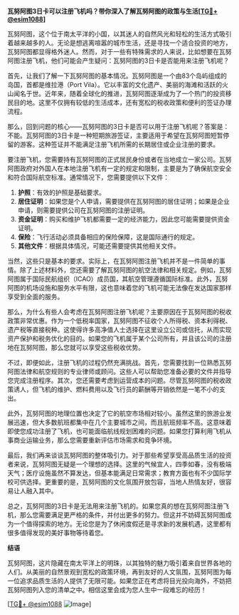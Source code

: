**瓦努阿图3日卡可以注册飞机吗？带你深入了解瓦努阿图的政策与生活[[TG💪+ @esim1088](https://t.me/s/esim1088)]**

瓦努阿图，这个位于南太平洋的小国，以其迷人的自然风光和轻松的生活方式吸引着越来越多的人。无论是想逃离喧嚣的城市生活，还是寻找一个适合投资的地方，瓦努阿图都显得格外迷人。然而，对于一些有特殊需求的人来说，比如想要在瓦努阿图注册飞机，他们可能会产生疑问：瓦努阿图的3日卡是否能用来注册飞机呢？

首先，让我们了解一下瓦努阿图的基本情况。瓦努阿图是一个由83个岛屿组成的岛国，首都是维拉港（Port Vila）。它以丰富的文化遗产、美丽的海滩和活跃的火山闻名于世。近年来，随着全球化的推进，瓦努阿图逐渐成为了一个热门的投资移民目的地。这里不仅拥有较低的生活成本，还有宽松的税收政策和便利的签证办理流程。

那么，回到问题的核心——瓦努阿图的3日卡是否可以用于注册飞机呢？答案是：不能。瓦努阿图的3日卡是一种短期旅游签证，主要适用于希望在瓦努阿图短暂停留的游客。这种签证并不能满足注册飞机所需的长期居住或企业注册的要求。

要注册飞机，您需要持有瓦努阿图的正式居民身份或者在当地成立一家公司。瓦努阿图政府对外国人在本地注册飞机有一定的规定和限制，主要是为了确保航空安全和符合国际航空标准。通常情况下，您需要提供以下文件：

1. **护照**：有效的护照是基础要求。
2. **居住证明**：如果您是个人申请，需要提供在瓦努阿图的居住证明；如果是企业申请，则需要提供公司在瓦努阿图的注册证明。
3. **资金证明**：购买和维护飞机都需要一定的经济能力，因此您可能需要提供资金证明。
4. **保险**：飞行活动必须具备相应的保险保障，这是国际通行的规定。
5. **其他文件**：根据具体情况，可能还需要提供其他相关文件。

当然，这些只是基本的要求。实际上，在瓦努阿图注册飞机并不是一件简单的事情。除了上述材料外，您还需要了解瓦努阿图的航空法律和相关规定。例如，瓦努阿图属于国际民航组织（ICAO）成员国，其航空管理遵循国际标准。此外，瓦努阿图的机场设施和服务水平有限，这也意味着您的飞机可能无法像在发达国家那样享受到全面的服务。

那么，为什么有些人会考虑在瓦努阿图注册飞机呢？主要原因在于瓦努阿图的税收政策非常优惠。作为一个低税率国家，瓦努阿图不征收个人所得税、资本利得税、遗产税等直接税种。这使得许多高净值人士选择在这里设立公司或信托，从而实现资产保护和税务优化的目的。如果您的飞机属于某个公司所有，并且该公司的注册地在瓦努阿图，那么您就可以享受这些税收优势。

不过，即便如此，注册飞机的过程仍然充满挑战。首先，您需要找到一位熟悉瓦努阿图法律和航空规则的专业律师或顾问。这些人可以帮助您准备必要的文件并指导您完成注册程序。其次，您还需要考虑到运营成本的问题。尽管瓦努阿图的税收政策诱人，但飞机的维护、燃料费用以及飞行员的薪酬等开销依然是一笔不小的支出。

此外，瓦努阿图的地理位置也决定了它的航空市场相对较小。虽然这里的旅游业发展迅速，但大多数航班都集中在几个主要城市之间，而且航班频率不高。这意味着即使您成功注册了飞机，也可能面临航线规划困难的问题。如果您打算利用飞机从事商业运输业务，那么您需要重新评估市场需求和竞争环境。

最后，我们再来谈谈瓦努阿图的整体吸引力。对于那些希望享受高品质生活的投资者来说，瓦努阿图无疑是一个理想的选择。这里的气候宜人，四季如春，没有极端天气；医疗设施虽然不算发达，但基本能满足日常需求；教育方面也有不少国际学校可供选择。更重要的是，瓦努阿图的文化氛围开放包容，当地人热情友好，很容易让人融入其中。

总之，瓦努阿图的3日卡是无法用来注册飞机的。如果您真的想在瓦努阿图注册飞机，那么您需要满足更严格的条件，并付出更多的努力。但这并不妨碍瓦努阿图成为一个值得探索的地方。无论您是为了休闲度假还是寻求新的发展机遇，这里都有很多值得发现的美好事物等待着您。

**结语**

瓦努阿图，这片隐藏在南太平洋上的明珠，以其独特的魅力吸引着来自世界各地的人们。从美丽的自然景观到宽松的政策环境，再到友好的人文氛围，瓦努阿图为每一位追求品质生活的人提供了无限可能。如果您正在考虑将目光投向海外，不妨把瓦努阿图列入您的清单之中。相信这里会成为您人生中一段难忘的经历！

[[TG💪+ @esim1088](https://t.me/s/esim1088) ![Image](https://i.postimg.cc/4NQfJmqS/Snipaste-2025-05-13-00-14-12.png)]